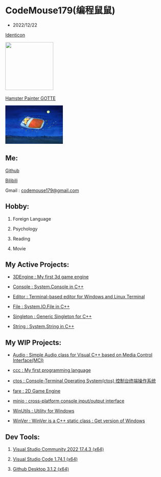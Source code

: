 # CodeMouse179(编程鼠鼠)

- 2022/12/22

[Identicon](http://identicon.net/)

<img src="https://github.com/identicons/CodeMouse179.png" width="150" height="150"/>

[Hamster Painter GOTTE](https://www.hamgotte.com/)

<img src="https://github.com/CodeMouse179/CodeMouse179/blob/main/img/sleeping%20mouse.png" width="180" height="120">

## Me:

[Github](https://github.com/CodeMouse179)

[Bilibili](https://space.bilibili.com/3461577785215838)

Gmail : codemouse179@gmail.com

## Hobby:

1. Foreign Language

1. Psychology

1. Reading

1. Movie

## My Active Projects:

* [3DEngine : My first 3d game engine](https://github.com/CodeMouse179/3DEngine)

* [Console : System.Console in C++](https://github.com/CodeMouse179/Console)

* [Editor : Terminal-based editor for Windows and Linux Terminal](https://github.com/CodeMouse179/Editor)

* [File : System.IO.File in C++](https://github.com/CodeMouse179/File)

* [Singleton : Generic Singleton for C++](https://github.com/CodeMouse179/Singleton)

* [String : System.String in C++](https://github.com/CodeMouse179/String)

## My WIP Projects:

* [Audio : Simple Audio class for Visual C++ based on Media Control Interface(MCI)](https://github.com/CodeMouse179/Audio)

* [ccc : My first programming language](https://github.com/CodeMouse179/ccc)

* [ctos : Console-Terminal Operating System(ctos) 控制台终端操作系统](https://github.com/CodeMouse179/ctos)

* [fare : 2D Game Engine](https://github.com/CodeMouse179/fare)

* [minio : cross-platform console input/output interface](https://github.com/CodeMouse179/minio)

* [WinUtils : Utility for Windows](https://github.com/CodeMouse179/WinUtils)

* [WinVer : WinVer is a C++ static class : Get version of Windows](https://github.com/CodeMouse179/WinVer)

## Dev Tools:

1. [Visual Studio Community 2022 17.4.3 (x64)](https://visualstudio.microsoft.com/)

1. [Visual Studio Code 1.74.1 (x64)](https://code.visualstudio.com/)

1. [Github Desktop 3.1.2 (x64)](https://desktop.github.com/)